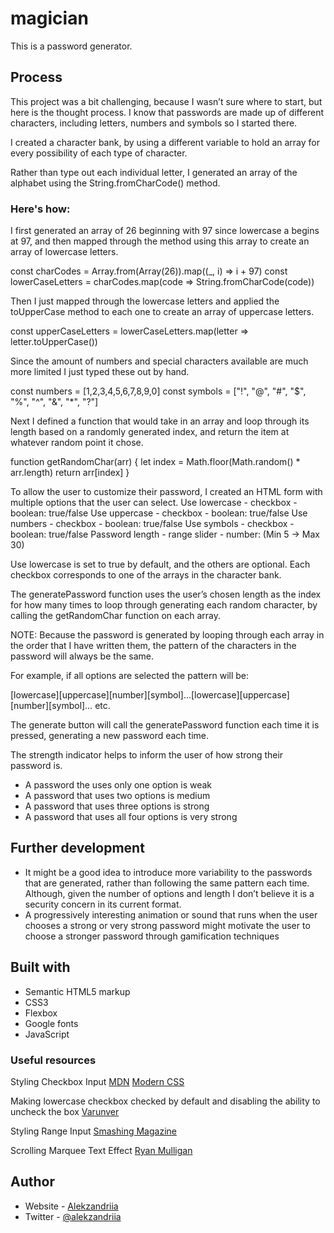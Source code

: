 # magician

This is a password generator.

## Process

This project was a bit challenging, because I wasn’t sure where to start, but here is the thought process. I know that passwords are made up of different characters, including letters, numbers and symbols so I started there.

I created a character bank, by using a different variable to hold an array for every possibility of each type of character.

Rather than type out each individual letter, I generated an array of the alphabet using the String.fromCharCode() method.

### Here's how:

I first generated an array of 26 beginning with 97 since lowercase a begins at 97, and then mapped through the method using this array to create an array of lowercase letters.

const charCodes = Array.from(Array(26)).map((\_, i) => i + 97)
const lowerCaseLetters = charCodes.map(code => String.fromCharCode(code))

Then I just mapped through the lowercase letters and applied the toUpperCase method to each one to create an array of uppercase letters.

const upperCaseLetters = lowerCaseLetters.map(letter => letter.toUpperCase())

Since the amount of numbers and special characters available are much more limited I just typed these out by hand.

const numbers = [1,2,3,4,5,6,7,8,9,0]
const symbols = ["!", "@", "#", "$", "%", "^", "&", "*", "?"]

Next I defined a function that would take in an array and loop through its length based on a randomly generated index, and return the item at whatever random point it chose.

function getRandomChar(arr) {
let index = Math.floor(Math.random() \* arr.length)
return arr[index]
}

To allow the user to customize their password, I created an HTML form with multiple options that the user can select.
Use lowercase - checkbox - boolean: true/false
Use uppercase - checkbox - boolean: true/false
Use numbers - checkbox - boolean: true/false
Use symbols - checkbox - boolean: true/false
Password length - range slider - number: (Min 5 -> Max 30)

Use lowercase is set to true by default, and the others are optional.
Each checkbox corresponds to one of the arrays in the character bank.

The generatePassword function uses the user’s chosen length as the index for how many times to loop through generating each random character, by calling the getRandomChar function on each array.

NOTE: Because the password is generated by looping through each array in the order that I have written them, the pattern of the characters in the password will always be the same.

For example, if all options are selected the pattern will be:

[lowercase][uppercase][number][symbol]…[lowercase][uppercase][number][symbol]… etc.

The generate button will call the generatePassword function each time it is pressed, generating a new password each time.

The strength indicator helps to inform the user of how strong their password is.

- A password the uses only one option is weak
- A password that uses two options is medium
- A password that uses three options is strong
- A password that uses all four options is very strong

## Further development

- It might be a good idea to introduce more variability to the passwords that are generated, rather than following the same pattern each time. Although, given the number of options and length I don’t believe it is a security concern in its current format.
- A progressively interesting animation or sound that runs when the user chooses a strong or very strong password might motivate the user to choose a stronger password through gamification techniques

## Built with

- Semantic HTML5 markup
- CSS3
- Flexbox
- Google fonts
- JavaScript

### Useful resources

Styling Checkbox Input
[MDN](https://developer.mozilla.org/en-US/docs/Learn/Forms/Advanced_form_styling)
[Modern CSS](https://moderncss.dev/pure-css-custom-checkbox-style/)

Making lowercase checkbox checked by default and disabling the ability to uncheck the box
[Varunver](https://varunver.wordpress.com/2014/03/06/javascript-make-checkbox-checked-and-such-that-it-cannot-be-unchecked/)

Styling Range Input
[Smashing Magazine](https://www.smashingmagazine.com/2021/12/create-custom-range-input-consistent-browsers/)

Scrolling Marquee Text Effect
[Ryan Mulligan](https://ryanmulligan.dev/blog/css-marquee/)

## Author

- Website - [Alekzandriia](https://www.alekz.dev)
- Twitter - [@alekzandriia](https://www.twitter.com/alekzandriia)
